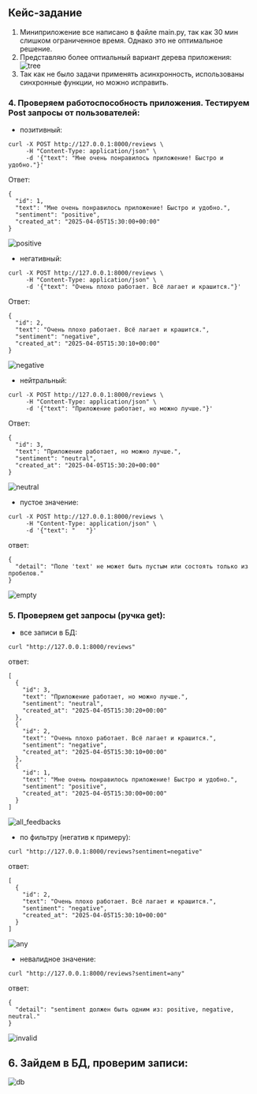 ## Кейс-задание

1. Миниприложение все написано в файле main.py, так как 30 мин слишком ограниченное время. Однако это не оптимальное решение.
2. Представляю более оптиальный вариант дерева приложения:  
![tree](https://github.com/andrzejabramov/buildin_quik/blob/master/img/project_tree.png)  
3. Так как не было задачи применять асинхронность, использованы синхронные функции, но можно исправить.
### 4. Проверяем работоспособность приложения. Тестируем Post запросы от пользователей:
- позитивный:  
```commandline
curl -X POST http://127.0.0.1:8000/reviews \
     -H "Content-Type: application/json" \
     -d '{"text": "Мне очень понравилось приложение! Быстро и удобно."}'
```
Ответ:  
```commandline
{
  "id": 1,
  "text": "Мне очень понравилось приложение! Быстро и удобно.",
  "sentiment": "positive",
  "created_at": "2025-04-05T15:30:00+00:00"
}
```  
![positive](https://github.com/andrzejabramov/buildin_quik/blob/master/img/queryPost_positive.png)  
- негативный:
```commandline
curl -X POST http://127.0.0.1:8000/reviews \
     -H "Content-Type: application/json" \
     -d '{"text": "Очень плохо работает. Всё лагает и крашится."}'
```  
Ответ:  
```commandline
{
  "id": 2,
  "text": "Очень плохо работает. Всё лагает и крашится.",
  "sentiment": "negative",
  "created_at": "2025-04-05T15:30:10+00:00"
}
```  
![negative](https://github.com/andrzejabramov/buildin_quik/blob/master/img/queryPost_negative.png)  
- нейтральный:
```commandline
curl -X POST http://127.0.0.1:8000/reviews \
     -H "Content-Type: application/json" \
     -d '{"text": "Приложение работает, но можно лучше."}'
```  
Ответ:  
```commandline
{
  "id": 3,
  "text": "Приложение работает, но можно лучше.",
  "sentiment": "neutral",
  "created_at": "2025-04-05T15:30:20+00:00"
}
```  
![neutral](https://github.com/andrzejabramov/buildin_quik/blob/master/img/queryPost_neutral.png)  
- пустое значение:  
```commandline
curl -X POST http://127.0.0.1:8000/reviews \
     -H "Content-Type: application/json" \
     -d '{"text": "   "}'
```  
ответ:    
```commandline
{
  "detail": "Поле 'text' не может быть пустым или состоять только из пробелов."
}
```  
![empty](https://github.com/andrzejabramov/buildin_quik/blob/master/img/queryPost_empty.png)   

### 5. Проверяем get запросы (ручка get): 
- все записи в БД:
```commandline
curl "http://127.0.0.1:8000/reviews"
```  
ответ:  
```commandline
[
  {
    "id": 3,
    "text": "Приложение работает, но можно лучше.",
    "sentiment": "neutral",
    "created_at": "2025-04-05T15:30:20+00:00"
  },
  {
    "id": 2,
    "text": "Очень плохо работает. Всё лагает и крашится.",
    "sentiment": "negative",
    "created_at": "2025-04-05T15:30:10+00:00"
  },
  {
    "id": 1,
    "text": "Мне очень понравилось приложение! Быстро и удобно.",
    "sentiment": "positive",
    "created_at": "2025-04-05T15:30:00+00:00"
  }
]
```
![all_feedbacks](https://github.com/andrzejabramov/buildin_quik/blob/master/img/get_all_feedback.png)  
- по фильтру (негатив к примеру):
```commandline
curl "http://127.0.0.1:8000/reviews?sentiment=negative"
```  
ответ:  
```commandline
[
  {
    "id": 2,
    "text": "Очень плохо работает. Всё лагает и крашится.",
    "sentiment": "negative",
    "created_at": "2025-04-05T15:30:10+00:00"
  }
]
```  
![any](https://github.com/andrzejabramov/buildin_quik/blob/master/img/get_any_feedback.png)  
- невалидное значение:  
```commandline
curl "http://127.0.0.1:8000/reviews?sentiment=any"  
```  
ответ:  
```commandline
{
  "detail": "sentiment должен быть одним из: positive, negative, neutral."
}
``` 
![invalid](https://github.com/andrzejabramov/buildin_quik/blob/master/img/get_invalid_feedback.png)
## 6. Зайдем в БД, проверим записи:  
![db](https://github.com/andrzejabramov/buildin_quik/blob/master/img/db_records.png)  

